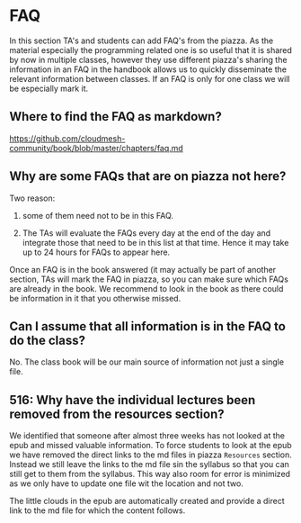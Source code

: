 # FAQ

In this section TA's and students can add FAQ's from the piazza. As
the material especially the programming related one is so useful that
it is shared by now in multiple classes, however they use different
piazza's sharing the information in an FAQ in the handbook allows us
to quickly disseminate the relevant information between classes. If an
FAQ is only for one class we will be especially mark it.

## Where to find the FAQ as markdown?

https://github.com/cloudmesh-community/book/blob/master/chapters/faq.md


## Why are some FAQs that are on piazza not here?

Two reason:

1. some of them need not to be in this FAQ.

2. The TAs will evaluate the FAQs every day at the end of the day and
   integrate those that need to be in this list at that time. Hence it
   may take up to 24 hours for FAQs to appear here.

Once an FAQ is in the book answered (it may actually be part of
another section, TAs will mark the FAQ in piazza, so you can make sure
which FAQs are already in the book. We recommend to look in the book
as there could be information in it that you otherwise missed.

## Can I assume that all information is in the FAQ to do the class?

No. The class book will be our main source of information not just a
single file.

## 516: Why have the individual lectures been removed from the resources section?

We identified that someone after almost three weeks has not looked at
the epub and missed valuable information. To force students to look at
the epub we have removed the direct links to the md files in piazza
`Resources` section. Instead we still leave the links to the md file
sin the syllabus so that you can still get to them from the syllabus.
This way also room for error is minimized as we only have to update
one file wit the location and not two.

The little clouds in the epub are automatically created and provide
a direct link to the md file for which the content follows.



